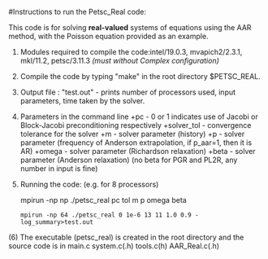 #Instructions to run the Petsc_Real code:

This code is for solving **real-valued** systems of equations using the AAR method, with the Poisson equation provided as an example.  

1. Modules required to compile the code:intel/19.0.3, mvapich2/2.3.1, mkl/11.2, petsc/3.11.3 *(must without Complex configuration)*

2. Compile the code by typing "make" in the root directory $PETSC_REAL.
    
3. Output file : "test.out" - prints number of processors used, input parameters, time taken by the solver.

4. Parameters in the command line
    +pc         - 0 or 1 indicates use of Jacobi or Block-Jacobi preconditioning respectively
    +solver_tol - convergence tolerance for the solver
    +m          - solver parameter (history)
    +p          - solver parameter (frequency of Anderson extrapolation, if p_aar=1, then it is AR)
    +omega      - solver parameter (Richardson relaxation)
    +beta       - solver parameter (Anderson relaxation) (no beta for PGR and PL2R, any number in input is fine)
    
5. Running the code: (e.g. for 8 processors)

    mpirun -np np ./petsc_real pc tol  m  p  omega beta 

    `mpirun -np 64 ./petsc_real 0 1e-6 13 11 1.0 0.9 -log_summary>test.out`
	   
(6) The executable (petsc_real) is created in the root directory and the source code is in main.c system.c(.h) tools.c(h) AAR_Real.c(.h)


